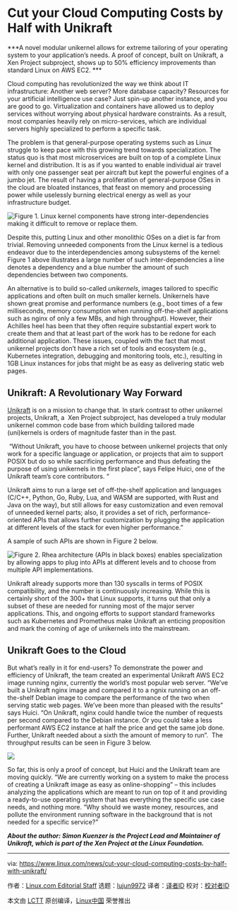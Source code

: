 [#]: collector: (lujun9972)
[#]: translator: ( )
[#]: reviewer: ( )
[#]: publisher: ( )
[#]: url: ( )
[#]: subject: (Cut your Cloud Computing Costs by Half with Unikraft)
[#]: via: (https://www.linux.com/news/cut-your-cloud-computing-costs-by-half-with-unikraft/)
[#]: author: (Linux.com Editorial Staff https://www.linux.com/author/linuxdotcom/)

Cut your Cloud Computing Costs by Half with Unikraft
======

***A novel modular unikernel allows for extreme tailoring of your operating system to your application’s needs. A proof of concept, built on Unikraft, a Xen Project subproject, shows up to 50% efficiency improvements than standard Linux on AWS EC2. ***

Cloud computing has revolutionized the way we think about IT infrastructure: Another web server? More database capacity? Resources for your artificial intelligence use case? Just spin-up another instance, and you are good to go. Virtualization and containers have allowed us to deploy services without worrying about physical hardware constraints. As a result, most companies heavily rely on micro-services, which are individual servers highly specialized to perform a specific task.

The problem is that general-purpose operating systems such as Linux struggle to keep pace with this growing trend towards specialization. The status quo is that most microservices are built on top of a complete Linux kernel and distribution. It is as if you wanted to enable individual air travel with only one passenger seat per aircraft but kept the powerful engines of a jumbo jet. The result of having a proliferation of general-purpose OSes in the cloud are bloated instances, that feast on memory and processing power while uselessly burning electrical energy as well as your infrastructure budget.

![Figure 1. Linux kernel components have strong inter-dependencies making it difficult to remove or replace them.][1]

Despite this, putting Linux and other monolithic OSes on a diet is far from trivial. Removing unneeded components from the Linux kernel is a tedious endeavor due to the interdependencies among subsystems of the kernel: Figure 1 above illustrates a large number of such inter-dependencies a line denotes a dependency and a blue number the amount of such dependencies between two components. 

An alternative is to build so-called _unikernels_, images tailored to specific applications and often built on much smaller kernels. Unikernels have shown great promise and performance numbers (e.g., boot times of a few milliseconds, memory consumption when running off-the-shelf applications such as nginx of only a few MBs, and high throughput). However, their Achilles heel has been that they often require substantial expert work to create them and that at least part of the work has to be redone for each additional application. These issues, coupled with the fact that most unikernel projects don’t have a rich set of tools and ecosystem (e.g., Kubernetes integration, debugging and monitoring tools, etc.), resulting in 1GB Linux instances for jobs that might be as easy as delivering static web pages. 

## **Unikraft: A Revolutionary Way Forward**

[Unikraft][2] is on a mission to change that. In stark contrast to other unikernel projects, Unikraft, a  Xen Project subproject, has developed a truly modular unikernel common code base from which building tailored made (uni)kernels is orders of magnitude faster than in the past.

 “Without Unikraft, you have to choose between unikernel projects that only work for a specific language or application, or projects that aim to support POSIX but do so while sacrificing performance and thus defeating the purpose of using unikernels in the first place”, says Felipe Huici, one of the Unikraft team’s core contributors. “

Unikraft aims to run a large set of off-the-shelf application and languages (C/C++, Python, Go, Ruby, Lua, and WASM are supported, with Rust and Java on the way), but still allows for easy customization and even removal of unneeded kernel parts; also, it provides a set of rich, performance-oriented APIs that allows further customization by plugging the application at different levels of the stack for even higher performance.” 

A sample of such APIs are shown in Figure 2 below.

![Figure 2. Rhea architecture \(APIs in black boxes\) enables specialization by allowing apps to plug into APIs at different levels and to choose from multiple API implementations.][3]

Unikraft already supports more than 130 syscalls in terms of POSIX compatibility, and the number is continuously increasing. While this is certainly short of the 300+ that Linux supports, it turns out that only a subset of these are needed for running most of the major server applications. This, and ongoing efforts to support standard frameworks such as Kubernetes and Prometheus make Unikraft an enticing proposition and mark the coming of age of unikernels into the mainstream.

## **Unikraft Goes to the Cloud**

But what’s really in it for end-users? To demonstrate the power and efficiency of Unikraft, the team created an experimental Unikraft AWS EC2 image running nginx, currently the world’s most popular web server. “We’ve built a Unikraft nginx image and compared it to a ngnix running on an off-the-shelf Debian image to compare the performance of the two when serving static web pages. We’ve been more than pleased with the results” says Huici. “On Unikraft, nginx could handle twice the number of requests per second compared to the Debian instance. Or you could take a less performant AWS EC2 instance at half the price and get the same job done. Further, Unikraft needed about a sixth the amount of memory to run”.  The throughput results can be seen in Figure 3 below.

![][4]

So far, this is only a proof of concept, but Huici and the Unikraft team are moving quickly. “We are currently working on a system to make the process of creating a Unikraft image as easy as online-shopping” – this includes analyzing the applications which are meant to run on top of it and providing a ready-to-use operating system that has everything the specific use case needs, and nothing more. “Why should we waste money, resources, and pollute the environment running software in the background that is not needed for a specific service?”

_**About the author: Simon Kuenzer is the Project Lead and Maintainer of Unikraft, which is part of the Xen Project at the Linux Foundation.**_

--------------------------------------------------------------------------------

via: https://www.linux.com/news/cut-your-cloud-computing-costs-by-half-with-unikraft/

作者：[Linux.com Editorial Staff][a]
选题：[lujun9972][b]
译者：[译者ID](https://github.com/译者ID)
校对：[校对者ID](https://github.com/校对者ID)

本文由 [LCTT](https://github.com/LCTT/TranslateProject) 原创编译，[Linux中国](https://linux.cn/) 荣誉推出

[a]: https://www.linux.com/author/linuxdotcom/
[b]: https://github.com/lujun9972
[1]: https://www.linux.com/wp-content/uploads/2020/12/unikraft1.png
[2]: https://xenproject.org/developers/teams/unikraft/
[3]: https://www.linux.com/wp-content/uploads/2020/12/unikraft2.png
[4]: https://www.linux.com/wp-content/uploads/2020/12/unikraft3.png
